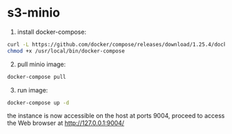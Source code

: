 # s3-minio

1. install docker-compose:

```bash
curl -L https://github.com/docker/compose/releases/download/1.25.4/docker-compose-`uname -s`-`uname -m` -o /usr/local/bin/docker-compose
chmod +x /usr/local/bin/docker-compose
```

2. pull minio image:

```bash
docker-compose pull
```

3. run image:

```bash
docker-compose up -d
```

the instance is now accessible on the host at ports 9004, proceed to access the Web browser at http://127.0.0.1:9004/


